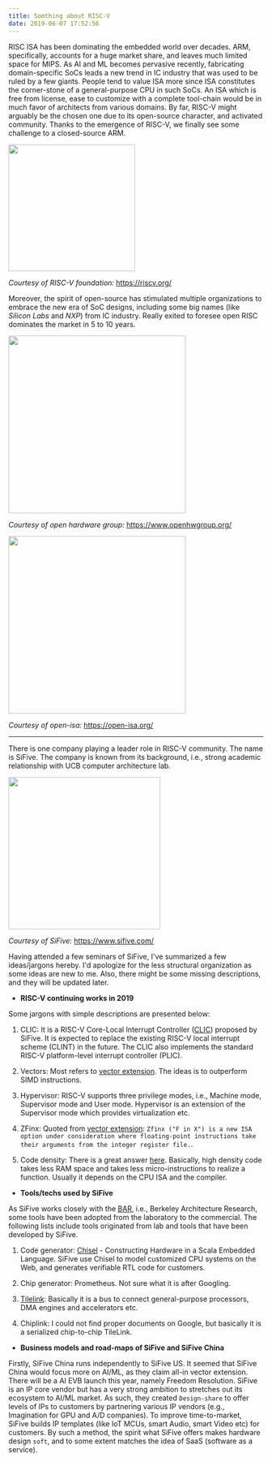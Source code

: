 ```yaml
---
title: Somthing about RISC-V
date: 2019-06-07 17:52:56
---
```


RISC ISA has been dominating the embedded world over decades. ARM, specifically, accounts for a huge market share, and leaves much limited space for MIPS. As AI and ML becomes pervasive recently, fabricating domain-specific SoCs leads a new trend in IC industry that was used to be ruled by a few giants. People tend to value ISA more since ISA constitutes the corner-stone of a general-purpose CPU in such SoCs. An ISA  which is free from license, ease to customize with a complete tool-chain would be in much favor of architects from various domains. By far, RISC-V might arguably be the chosen one due to its open-source character, and activated community. Thanks to the emergence of RISC-V, we finally see some challenge to a closed-source ARM.

<img src="https://riscv.org/wp-content/uploads/2015/10/cropped-LI_profile.png" width="250" style="border-style: none">

*Courtesy of RISC-V foundation:* https://riscv.org/

Moreover, the spirit of open-source has stimulated multiple organizations to embrace the new era of SoC designs, including some big names (like *Silicon Labs* and *NXP*) from IC industry. Really exited to foresee open RISC dominates the market in 5 to 10 years.

<img src="https://www.openhwgroup.org/images/openhw-landscape.svg" width="350" style="border-style: none">

*Courtesy of open hardware group:* https://www.openhwgroup.org/

<img src="https://isastaging.wpengine.com/wp-content/uploads/2018/11/board.png" width="350" style="border-style: none">

*Courtesy of open-isa:* https://open-isa.org/

***

There is one company playing a leader role in RISC-V community. The name is SiFive. The company is known from its background, i.e., strong academic relationship with UCB computer architecture lab.

<img src="https://community.cadence.com/cfs-file/__key/communityserver-blogs-components-weblogfiles/00-00-00-01-06/sifive_2D00_logo_2D00_v1.png" width="300" style="border-style: none">

*Courtesy of SiFive:* https://www.sifive.com/

Having attended a few seminars of SiFive, I've summarized a few ideas/jargons hereby. I'd apologize for the less structural organization as some ideas are new to me. Also, there might be some missing descriptions, and they will be updated later.

* **RISC-V continuing works in 2019**

Some jargons with simple descriptions are presented below:

1. CLIC: It is a RISC-V Core-Local Interrupt Controller ([CLIC](https://github.com/sifive/clic-spec/blob/master/clic.adoc)) proposed by SiFive. It is expected to replace  the existing RISC-V local interrupt scheme (CLINT) in the future. The CLIC also implements the standard RISC-V platform-level interrupt controller (PLIC).

2. Vectors: Most refers to [vector extension](https://github.com/riscv/riscv-v-spec/blob/master/v-spec.adoc). The ideas is to outperform SIMD instructions.

3. Hypervisor: RISC-V supports three privilege modes, i.e., Machine mode, Supervisor mode and User mode. Hypervisor is an extension of the Supervisor mode which provides virtualization etc.

4. ZFinx: Quoted from [vector extension](https://github.com/riscv/riscv-v-spec/blob/master/v-spec.adoc): `Zfinx ("F in X") is a new ISA option under consideration where floating-point instructions take their arguments from the integer register file.`.

5. Code density: There is a great answer [here](https://electronics.stackexchange.com/questions/4123/about-code-density-and-its-definition). Basically, high density code takes less RAM space and takes less micro-instructions to realize a function. Usually it depends on the CPU ISA and the compiler.

* **Tools/techs used by SiFive**

As SiFive works closely with the [BAR](https://bar.eecs.berkeley.edu/), i.e., Berkeley Architecture Research, some tools have been adopted from the laboratory to the commercial. The following lists include tools originated from lab and tools that have been developed by SiFive.

1. Code generator: [Chisel](https://chisel.eecs.berkeley.edu/) - Constructing Hardware in a Scala Embedded Language. SiFive use Chisel to model customized CPU systems on the Web, and generates verifiable RTL code for customers.

2. Chip generator: Prometheus. Not sure what it is after Googling.

3. [Tilelink](https://sifive.cdn.prismic.io/sifive%2F57f93ecf-2c42-46f7-9818-bcdd7d39400a_tilelink-spec-1.7.1.pdf): Basically it is a bus to connect general-purpose processors, DMA engines and accelerators etc.

4. Chiplink: I could not find proper documents on Google, but basically it is a serialized chip-to-chip TileLink.

* **Business models and road-maps of SiFive and SiFive China**

Firstly, SiFive China runs independently to SiFive US. It seemed that SiFive China would focus more on AI/ML, as they claim all-in vector extension. There will be a AI EVB launch this year, namely Freedom Resolution. SiFive is an IP core vendor but has a very strong ambition to stretches out its ecosystem to AI/ML market. As such, they created `Design-share` to offer levels of IPs to customers by partnering various IP vendors (e.g., Imagination for GPU and A/D companies). To improve time-to-market, SiFive builds IP templates (like IoT MCUs, smart Audio, smart Video etc) for customers. By such a method, the spirit what SiFive offers makes hardware design `soft`, and to some extent matches the idea of SaaS (software as a service).
